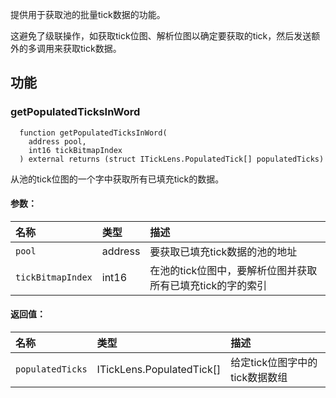 提供用于获取池的批量tick数据的功能。

这避免了级联操作，如获取tick位图、解析位图以确定要获取的tick，然后发送额外的多调用来获取tick数据。

## 功能

### getPopulatedTicksInWord

```solidity
  function getPopulatedTicksInWord(
    address pool,
    int16 tickBitmapIndex
  ) external returns (struct ITickLens.PopulatedTick[] populatedTicks)
```

从池的tick位图的一个字中获取所有已填充tick的数据。

#### 参数：

| 名称                | 类型    | 描述                                                                                                  |
| :------------------ | :------ | :----------------------------------------------------------------------------------------------------- |
| `pool`              | address | 要获取已填充tick数据的池的地址                                                                        |
| `tickBitmapIndex`   | int16   | 在池的tick位图中，要解析位图并获取所有已填充tick的字的索引                                            |

#### 返回值：

| 名称               | 类型                      | 描述                                                             |
| :----------------- | :------------------------ | :--------------------------------------------------------------- |
| `populatedTicks`   | ITickLens.PopulatedTick[] | 给定tick位图字中的tick数据数组                                   |